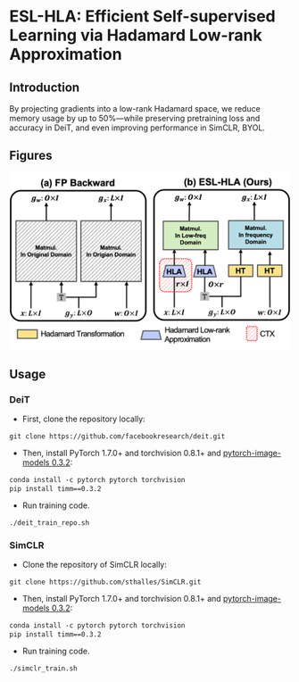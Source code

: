 

# ESL-HLA: Efficient Self-supervised Learning via Hadamard Low-rank Approximation

## Introduction
By projecting gradients into a low-rank Hadamard space, we reduce memory usage by up to 50%—while preserving pretraining loss and accuracy in DeiT, and even improving performance in SimCLR, BYOL.

## Figures
![ESL-HLA.png](./Image/ESL-HLA.png)



## Usage
### DeiT
- First, clone the repository locally:
```
git clone https://github.com/facebookresearch/deit.git
```
- Then, install PyTorch 1.7.0+ and torchvision 0.8.1+ and [pytorch-image-models 0.3.2](https://github.com/rwightman/pytorch-image-models):

```
conda install -c pytorch pytorch torchvision
pip install timm==0.3.2
```

- Run training code.
```
./deit_train_repo.sh
```


### SimCLR
- Clone the repository of SimCLR locally:
```
git clone https://github.com/sthalles/SimCLR.git
```

- Then, install PyTorch 1.7.0+ and torchvision 0.8.1+ and [pytorch-image-models 0.3.2](https://github.com/rwightman/pytorch-image-models):
```
conda install -c pytorch pytorch torchvision
pip install timm==0.3.2
```

- Run training code.
```
./simclr_train.sh
```

